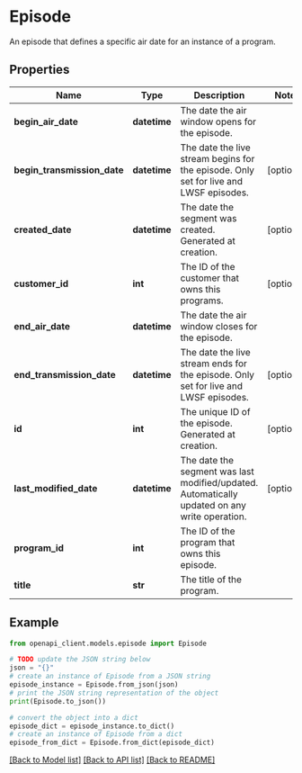 # Episode

An episode that defines a specific air date for an instance of a program.

## Properties

Name | Type | Description | Notes
------------ | ------------- | ------------- | -------------
**begin_air_date** | **datetime** | The date the air window opens for the episode. | 
**begin_transmission_date** | **datetime** | The date the live stream begins for the episode. Only set for live and LWSF episodes. | [optional] 
**created_date** | **datetime** | The date the segment was created. Generated at creation. | [optional] 
**customer_id** | **int** | The ID of the customer that owns this programs. | [optional] 
**end_air_date** | **datetime** | The date the air window closes for the episode. | 
**end_transmission_date** | **datetime** | The date the live stream ends for the episode. Only set for live and LWSF episodes. | [optional] 
**id** | **int** | The unique ID of the episode. Generated at creation. | [optional] 
**last_modified_date** | **datetime** | The date the segment was last modified/updated. Automatically updated on any write operation. | [optional] 
**program_id** | **int** | The ID of the program that owns this episode. | 
**title** | **str** | The title of the program. | 

## Example

```python
from openapi_client.models.episode import Episode

# TODO update the JSON string below
json = "{}"
# create an instance of Episode from a JSON string
episode_instance = Episode.from_json(json)
# print the JSON string representation of the object
print(Episode.to_json())

# convert the object into a dict
episode_dict = episode_instance.to_dict()
# create an instance of Episode from a dict
episode_from_dict = Episode.from_dict(episode_dict)
```
[[Back to Model list]](../README.md#documentation-for-models) [[Back to API list]](../README.md#documentation-for-api-endpoints) [[Back to README]](../README.md)


